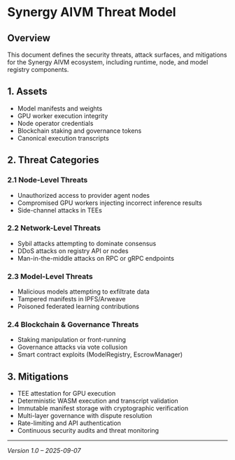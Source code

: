 # Synergy AIVM Threat Model

## Overview
This document defines the security threats, attack surfaces, and mitigations for the Synergy AIVM ecosystem, including runtime, node, and model registry components.

## 1. Assets
- Model manifests and weights
- GPU worker execution integrity
- Node operator credentials
- Blockchain staking and governance tokens
- Canonical execution transcripts

## 2. Threat Categories
### 2.1 Node-Level Threats
- Unauthorized access to provider agent nodes
- Compromised GPU workers injecting incorrect inference results
- Side-channel attacks in TEEs

### 2.2 Network-Level Threats
- Sybil attacks attempting to dominate consensus
- DDoS attacks on registry API or nodes
- Man-in-the-middle attacks on RPC or gRPC endpoints

### 2.3 Model-Level Threats
- Malicious models attempting to exfiltrate data
- Tampered manifests in IPFS/Arweave
- Poisoned federated learning contributions

### 2.4 Blockchain & Governance Threats
- Staking manipulation or front-running
- Governance attacks via vote collusion
- Smart contract exploits (ModelRegistry, EscrowManager)

## 3. Mitigations
- TEE attestation for GPU execution
- Deterministic WASM execution and transcript validation
- Immutable manifest storage with cryptographic verification
- Multi-layer governance with dispute resolution
- Rate-limiting and API authentication
- Continuous security audits and threat monitoring

---

*Version 1.0 – 2025-09-07*
